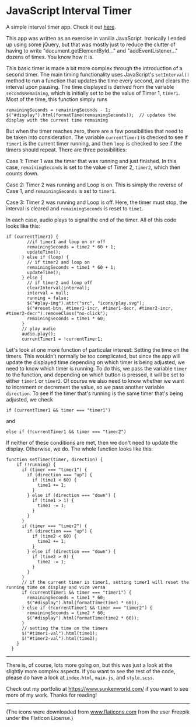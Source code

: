 
# JavaScript Interval Timer

A simple interval timer app. Check it out [here](https://www.sunkenworld.com/interval-timer).

This app was written as an exercise in vanilla JavaScript. Ironically I ended up using some jQuery, but that was mostly just to reduce the clutter of having to write "document.getElementById..." and "addEventListener..." dozens of times. You know how it is.

This basic timer is made a bit more complex through the introduction of a second timer. The main timing functionality uses JavaScript's `setInterval()` method to run a function that updates the time every second, and clears the interval upon pausing. The time displayed is derived from the variable `secondsRemaining`, which is initially set to be the value of Timer 1, `timer1`. Most of the time, this function simply runs
```
remainingSeconds = remainingSeconds - 1;
$("#display").html(formatTime(remainingSeconds));  // updates the display with the current time remaining
```
But when the timer reaches zero, there are a few possibilities that need to be taken into consideration. The variable `currentTimer1` is checked to see if `timer1` is the current timer running, and then `loop` is checked to see if the timers should repeat. There are three possibilities:

Case 1: Timer 1 was the timer that was running and just finished. In this case, `remainingSeconds` is set to the value of Timer 2, `timer2`, which then counts down.

Case 2: Timer 2 was running and Loop is on. This is simply the reverse of Case 1, and `remainingSeconds` is set to `timer1`.

Case 3: Timer 2 was running and Loop is off. Here, the timer must stop, the interval is cleared and `remainingSeconds` is reset to `time1`.

In each case, audio plays to signal the end of the timer. All of this code looks like this:
```
if (currentTimer1) {
        //if timer1 and loop on or off
        remainingSeconds = time2 * 60 + 1;
        updateTime();
      } else if (loop) {
        // if timer2 and loop on
        remainingSeconds = time1 * 60 + 1;
        updateTime();
      } else {
        // if timer2 and loop off
        clearInterval(interval);
        interval = null;
        running = false;
        $("#play-img").attr("src", "icons/play.svg");
        $("#reset-btn, #timer1-incr, #timer1-decr, #timer2-incr, #timer2-decr").removeClass("no-click");
        remainingSeconds = time1 * 60;
      }
      // play audio
      audio.play();
      currentTimer1 = !currentTimer1;
```

Let's look at one more function of particular interest: Setting the time on the timers. This wouldn't normally be too complicated, but since the app will update the displayed time depending on which timer is being adjusted, we need to know which timer is running. To do this, we pass the variable `timer` to the function, and depending on which button is pressed, it will be set to either `timer1` or `timer2`. Of course we also need to know whether we want to increment or decrement the value, so we pass another variable `direction`. To see if the timer that's running is the same timer that's being adjusted, we check
```
if (currentTimer1 && timer === "timer1")
```
and 
```
else if (!currentTimer1 && timer === "timer2")
```
If neither of these conditions are met, then we don't need to update the display. Otherwise, we do. The whole function looks like this:
```
function setTimer(timer, direction) {
    if (!running) {
      if (timer === "timer1") {
        if (direction === "up") {
          if (time1 < 60) {
            time1 += 1;
          }
        } else if (direction === "down") {
          if (time1 > 1) {
            time1 -= 1;
          }
        }
      }
      if (timer === "timer2") {
        if (direction === "up") {
          if (time2 < 60) {
            time2 += 1;
          }
        } else if (direction === "down") {
          if (time2 > 0) {
            time2 -= 1;
          }
        }
      }
      // if the current timer is timer1, setting timer1 will reset the running time on display and vice versa
      if (currentTimer1 && timer === "timer1") {
        remainingSeconds = time1 * 60;
        $("#display").html(formatTime(time1 * 60));
      } else if (!currentTimer1 && timer === "timer2") {
        remainingSeconds = time2 * 60;
        $("#display").html(formatTime(time2 * 60));
      }
      // setting the time on the timers
      $("#timer1-val").html(time1);
      $("#timer2-val").html(time2);
    }
  }
```

***

There is, of course, lots more going on, but this was just a look at the slightly more complex aspects. If you want to see the rest of the code, please do have a look at `index.html`, `main.js`, and `style.scss`. 

Check out my portfolio at https://www.sunkenworld.com/ if you want to see more of my work. Thanks for reading!

***

(The icons were downloaded from www.flaticons.com from the user Freepik under the Flaticon License.)
